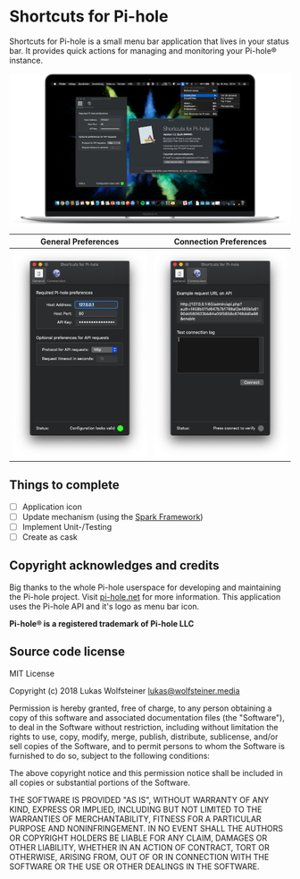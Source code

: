 # Shortcuts for Pi-hole

Shortcuts for Pi-hole is a small menu bar application that lives in your status bar. It provides quick actions for managing and monitoring your Pi-hole® instance.

<img src="Screenshots/Overview.png"/>

General Preferences     |  Connection Preferences
:-------------------------:|:-------------------------:
<img src="Screenshots/GeneralPreferences.png"/>  |  <img src="Screenshots/ConnectionPreferences.png"/>

## Things to complete

- [ ] Application icon
- [ ] Update mechanism (using the [Spark Framework](https://sparkle-project.org/))
- [ ] Implement Unit-/Testing
- [ ] Create as cask

## Copyright acknowledges and credits

Big thanks to the whole Pi-hole userspace for developing and maintaining the Pi-hole project. Visit [pi-hole.net](https://pi-hole.net/) for more information. This application uses the Pi-hole API and it's logo as menu bar icon.

**Pi-hole® is a registered trademark of Pi-hole LLC**

## Source code license

MIT License

Copyright (c) 2018 Lukas Wolfsteiner <lukas@wolfsteiner.media>

Permission is hereby granted, free of charge, to any person obtaining a copy
of this software and associated documentation files (the "Software"), to deal
in the Software without restriction, including without limitation the rights
to use, copy, modify, merge, publish, distribute, sublicense, and/or sell
copies of the Software, and to permit persons to whom the Software is
furnished to do so, subject to the following conditions:

The above copyright notice and this permission notice shall be included in all
copies or substantial portions of the Software.

THE SOFTWARE IS PROVIDED "AS IS", WITHOUT WARRANTY OF ANY KIND, EXPRESS OR
IMPLIED, INCLUDING BUT NOT LIMITED TO THE WARRANTIES OF MERCHANTABILITY,
FITNESS FOR A PARTICULAR PURPOSE AND NONINFRINGEMENT. IN NO EVENT SHALL THE
AUTHORS OR COPYRIGHT HOLDERS BE LIABLE FOR ANY CLAIM, DAMAGES OR OTHER
LIABILITY, WHETHER IN AN ACTION OF CONTRACT, TORT OR OTHERWISE, ARISING FROM,
OUT OF OR IN CONNECTION WITH THE SOFTWARE OR THE USE OR OTHER DEALINGS IN THE
SOFTWARE.
